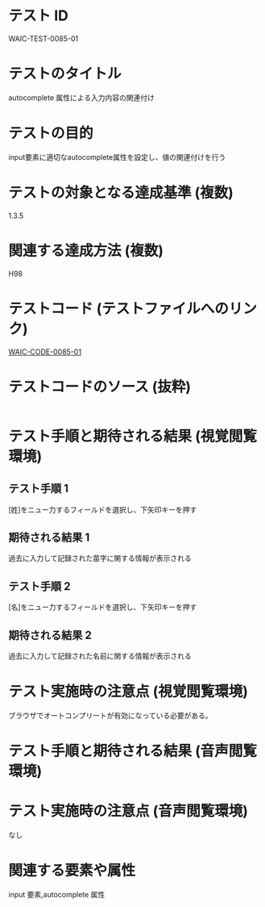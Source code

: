 # テスト ID

WAIC-TEST-0085-01

# テストのタイトル

autocomplete 属性による入力内容の関連付け

# テストの目的

input要素に適切なautocomplete属性を設定し、値の関連付けを行う

# テストの対象となる達成基準 (複数)

1.3.5

# 関連する達成方法 (複数)

H98

# テストコード (テストファイルへのリンク)

[WAIC-CODE-0085-01](https://waic.github.io/as_test/WAIC-CODE/WAIC-CODE-0085-01.html)

# テストコードのソース (抜粋)

```HTML
```

# テスト手順と期待される結果 (視覚閲覧環境)
## テスト手順 1

[姓]をニュー力するフィールドを選択し、下矢印キーを押す

## 期待される結果 1

過去に入力して記録された苗字に関する情報が表示される

## テスト手順 2

[名]をニュー力するフィールドを選択し、下矢印キーを押す

## 期待される結果 2

過去に入力して記録された名前に関する情報が表示される

# テスト実施時の注意点 (視覚閲覧環境)

ブラウザでオートコンプリートが有効になっている必要がある。

# テスト手順と期待される結果 (音声閲覧環境)


# テスト実施時の注意点 (音声閲覧環境)

なし

# 関連する要素や属性

input 要素,autocomplete 属性
